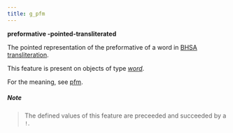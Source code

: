 ```yaml
---
title: g_pfm
---
```


**preformative -pointed-transliterated**


The pointed representation of the preformative of a word in
[BHSA transliteration]({{tfd}}/Writing/Hebrew.html).

This feature is present on objects of type [*word*](otype.md).

For the meaning, see [pfm](pfm.md).

##### Note
> The defined values of this feature are preceeded and succeeded by a `!`.



